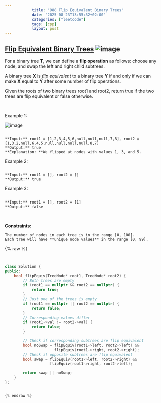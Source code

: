 ```yaml
---
            title: "988 Flip Equivalent Binary Trees"
            date: "2025-08-23T13:55:32+02:00"
            categories: ["leetcode"]
            tags: [cpp]
            layout: post
---
```

            
## [Flip Equivalent Binary Trees](https://leetcode.com/problems/flip-equivalent-binary-trees) ![image](https://img.shields.io/badge/Difficulty-Medium-orange)

For a binary tree **T**, we can define a **flip operation** as follows: choose any node, and swap the left and right child subtrees.

A binary tree **X** is *flip equivalent* to a binary tree **Y** if and only if we can make **X** equal to **Y** after some number of flip operations.

Given the roots of two binary trees root1 and root2, return true if the two trees are flip equivalent or false otherwise.

 

Example 1:

![image](https://assets.leetcode.com/uploads/2018/11/29/tree_ex.png)
```

**Input:** root1 = [1,2,3,4,5,6,null,null,null,7,8], root2 = [1,3,2,null,6,4,5,null,null,null,null,8,7]
**Output:** true
**Explanation: **We flipped at nodes with values 1, 3, and 5.

```

Example 2:

```

**Input:** root1 = [], root2 = []
**Output:** true

```

Example 3:

```

**Input:** root1 = [], root2 = [1]
**Output:** false

```

 

**Constraints:**

	The number of nodes in each tree is in the range [0, 100].
	Each tree will have **unique node values** in the range [0, 99].

{% raw %}


```cpp


class Solution {
public:
    bool flipEquiv(TreeNode* root1, TreeNode* root2) {
        // Both trees are empty
        if (root1 == nullptr && root2 == nullptr) {
            return true;
        }
        // Just one of the trees is empty
        if (root1 == nullptr || root2 == nullptr) {
            return false;
        }
        // Corresponding values differ
        if (root1->val != root2->val) {
            return false;
        }

        // Check if corresponding subtrees are flip equivalent
        bool noSwap = flipEquiv(root1->left, root2->left) &&
                      flipEquiv(root1->right, root2->right);
        // Check if opposite subtrees are flip equivalent
        bool swap = flipEquiv(root1->left, root2->right) &&
                    flipEquiv(root1->right, root2->left);

        return swap || noSwap;
    }
};


{% endraw %}
```
